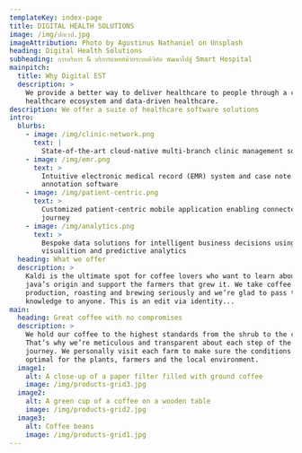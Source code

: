 ```yaml
---
templateKey: index-page
title: DIGITAL HEALTH SOLUTIONS
image: /img/ปกเวป.jpg
imageAttribution: Photo by Agustinus Nathaniel on Unsplash
heading: Digital Health Solutions
subheading: การบริหาร & บริการแพทย์ด้วยระบบดิจิทัล พัฒนาไปสู่ Smart Hospital
mainpitch:
  title: Why Digital EST
  description: >
    We provide a better way to deliver healthcare to people through a connected
    healthcare ecosystem and data-driven healthcare.
description: We offer a suite of healthcare software solutions
intro:
  blurbs:
    - image: /img/clinic-network.png
      text: |
        State-of-the-art cloud-native multi-branch clinic management solution
    - image: /img/emr.png
      text: >
        Intuitive electronic medical record (EMR) system and case note
        annotation software
    - image: /img/patient-centric.png
      text: >
        Customized patient-centric mobile application enabling connected care
        journey
    - image: /img/analytics.png
      text: >
        Bespoke data solutions for intelligent business decisions using
        visualition and predictive analytics
  heading: What we offer
  description: >
    Kaldi is the ultimate spot for coffee lovers who want to learn about their
    java’s origin and support the farmers that grew it. We take coffee
    production, roasting and brewing seriously and we’re glad to pass that
    knowledge to anyone. This is an edit via identity...
main:
  heading: Great coffee with no compromises
  description: >
    We hold our coffee to the highest standards from the shrub to the cup.
    That’s why we’re meticulous and transparent about each step of the coffee’s
    journey. We personally visit each farm to make sure the conditions are
    optimal for the plants, farmers and the local environment.
  image1:
    alt: A close-up of a paper filter filled with ground coffee
    image: /img/products-grid3.jpg
  image2:
    alt: A green cup of a coffee on a wooden table
    image: /img/products-grid2.jpg
  image3:
    alt: Coffee beans
    image: /img/products-grid1.jpg
---
```


